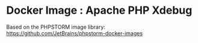 # Docker Image : Apache PHP Xdebug

Based on the PHPSTORM image library: https://github.com/JetBrains/phpstorm-docker-images